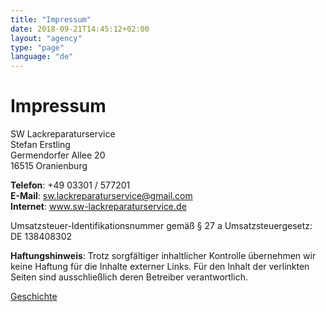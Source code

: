 ```yaml
---
title: "Impressum"
date: 2018-09-21T14:45:12+02:00
layout: "agency"
type: "page"
language: "de"
---
```


# Impressum

SW Lackreparaturservice  
Stefan Erstling  
Germendorfer Allee 20  
16515 Oranienburg  

**Telefon**: +49 03301 / 577201  
**E-Mail**: sw.lackreparaturservice@gmail.com  
**Internet**: www.sw-lackreparaturservice.de  

Umsatzsteuer-Identifikationsnummer gemäß § 27 a Umsatzsteuergesetz: DE 138408302

**Haftungshinweis**: Trotz sorgfältiger inhaltlicher Kontrolle übernehmen wir keine Haftung für die Inhalte externer Links. Für den Inhalt der verlinkten Seiten sind ausschließlich deren Betreiber verantwortlich.

[Geschichte](/ueberuns)
